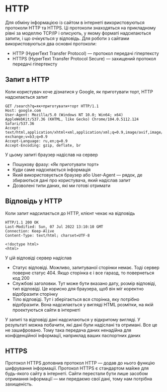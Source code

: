 # HTTP

Для обміну інформацією із сайтом в інтернеті використовуються протоколи HTTP та HTTPS. Ці протоколи знаходяться на прикладному рівні за моделлю TCP/IP і описують, у якому форматі надсилаються запити, і що очікується у відповідь. Для роботи з сайтами використовуються два основні протоколи:

-   HTTP (HyperText Transfer Protocol) — протокол передачі гіпертексту
-   HTTPS (HyperText Transfer Protocol Secure) — захищений протокол передачі гіпертексту

## Запит в HTTP

Коли користувач хоче дізнатися у Google, як приготувати торт, HTTP надсилається запит

```
GET /search?q=як+приготувати+торт HTTP/1.1
Host: google.com
User-Agent: Mozilla/5.0 (Windows NT 10.0; Win64; x64) AppleWebKit/537.36 (KHTML, like Gecko) Chrome/104.0.5112.124 Safari/537.36
Accept: text/html,application/xhtml+xml,application/xml;q=0.9,image/avif,image/webp,image/apng,*/*;q=0.8,application/signed-exchange;v=b3;q=0.9
Accept-Language: ru,en;q=0.9
Accept-Encoding: gzip, deflate, br
```

У цьому запиті браузер надіслав на сервер

-   Пошукову фразу: «Як приготувати торт»
-   Куди саме надсилається інформація
-   Який використовується браузер або User-Agent — рядок, де збираються дані про користувача, який надіслав запит
-   Дозволені типи даних, які ми готові отримати

## Відповідь у HTTP

Коли запит надсилається до HTTP, клієнт чекає на відповідь

```
HTTP/1.1 200 OK
Last-Modified: Sun, 07 Jul 2022 13:10:10 GMT
Connection: Keep-Alive
Content-Type: text/html; charset=UTF-8

<!doctype html>
<html>
```

У цій відповіді сервер надіслав

-   Статус відповіді. Можливо, запитуваної сторінки немає. Тоді сервер поверне статус 404. Якщо сторінка є і все гаразд, то повернеться код 200
-   Службові заголовки. Тут може бути вказано дату, розмір відповіді, тип відповіді. Це корисно для браузера, щоб він міг коректно відобразити сторінку
-   Тіло відповіді. Тут і зберігається вся сторінка, яку потрібно відобразити. Вона надсилається у вигляді HTML розмітки, на якій проектуються сайти в інтернеті

У запиті та відповіді дані надсилаються у відкритому вигляді. У результаті можна побачити, які дані були надіслані та отримані. Все це не зашифровано. Тому така передача даних ненадійна для конфіденційної інформації, наприклад ваших паспортних даних

## HTTPS

Протокол HTTPS доповнив протокол HTTP — додав до нього функцію шифрування інформації. Протокол HTTPS є стандартом майже для будь-якого сайту в інтернеті. Сайти перестали бути лише засобом отримання інформації — ми передаємо свої дані, тому нам потрібна захищеність.
